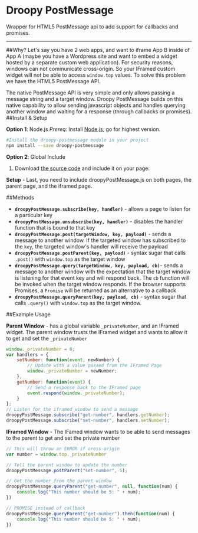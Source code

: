 Droopy PostMessage
===================

Wrapper for HTML5 PostMessage api to add support for callbacks and promises.

----------

##Why?
Let's say you have 2 web apps, and want to iframe App B inside of App A (maybe you have a Wordpress site and want to embed a widget hosted by a separate custom web application).  For security reasons, windows can not communicate cross-origin.  So your IFramed custom widget will not be able to access `window.top` values.  To solve this problem we have the HTML5 PostMessage API.

The native PostMessage API is very simple and only allows passing a message string and a target window.  Droopy PostMessage builds on this native capability to allow sending javascript objects and handles querying another window and waiting for a response (through callbacks or promises).
##Install & Setup

**Option 1**:  Node.js
*Prereq:* Install <a href="https://nodejs.org/en/">Node.js</a>, go for highest version. 


``` bash
#Install the droopy-postmessage module in your project
npm install --save droopy-postmessage
```

**Option 2**: Global Include
1. Download <a href="https://raw.githubusercontent.com/DroopyTersen/droopy-postmessage/master/dist/droopyPostMessage.js">the source code</a> and include it on your page: 

**Setup** - Last, you need to include droopyPostMessage.js on both pages, the parent page, and the iframed page.

##Methods
* **`droopyPostMessage.subscribe(key, handler)`** - allows a page to listen for a particular key
* **`droopyPostMessage.unsubscribe(key, handler)`** - disables the handler function that is bound to that key
* **`droopyPostMessage.post(targetWindow, key, payload)`** - sends a message to another window.  If the targeted window has subscribed to the `key`, the targeted window's handler will receive the payload
* **`droopyPostMessage.postParent(key, payload)`** - syntax sugar that calls `.post()` with `window.top` as the target window
* **`droopyPostMessage.query(targetWindow, key, payload, cb)`**- sends a message to another window with the expectation that the target window is listening for that event key and will respond back.  The `cb` function will be invoked when the target window responds.  If the browser supports Promises, a `Promise` will be returned as an alternative to a callback
* **`droopyPostMessage.queryParent(key, payload, cb)`** - syntax sugar that calls `.query()` with `window.top` as the target window.


##Example Usage

**Parent Window** - has a global variable `_privateNumber`, and an IFramed widget.  The parent window trusts the IFramed widget and wants to allow it to get and set the `_privateNumber`
```javascript
window._privateNumber = 0;
var handlers = {
    setNumber: function(event, newNumber) {
	    // Update with a value passed from the IFramed Page
        window._privateNumber = newNumber;
    },
    getNumber: function(event) {
	    // Send a response back to the IFramed page
        event.respond(window._privateNumber);
    }
};
// Listen for the iframed window to send a message
droopyPostMessage.subscribe("get-number", handlers.getNumber);
droopyPostMessage.subscribe("set-number", handlers.setNumber);
```

**IFramed Window** - The IFamed window wants to be able to send messages to the parent to get and set the private number

```javascript
// This will throw an ERROR if cross-origin
var number = window.top._privateNumber

// Tell the parent window to update the number
droopyPostMessage.postParent("set-number", 5);

// Get the number from the parent window
droopyPostMessage.queryParent("get-number", null, function(num) {
	console.log("This number should be 5: " + num);
})

// PROMISE instead of callback
droopyPostMessage.queryParent("get-number").then(function(num) {
	console.log("This number should be 5: " + num);
})
```


